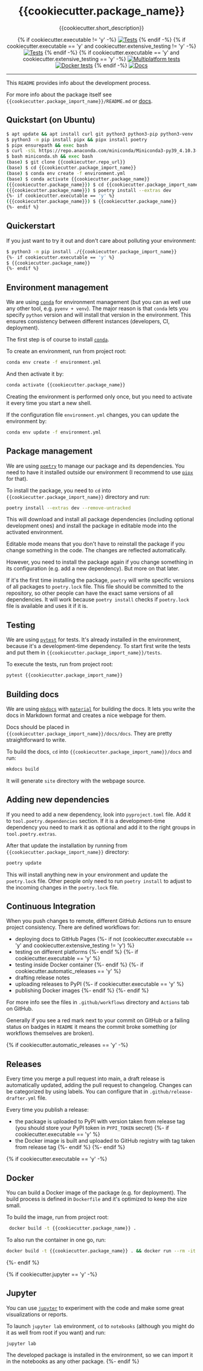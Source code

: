 <h1 align="center">{{cookiecutter.package_name}}</h1>

<div align="center">

{{cookiecutter.short_description}}

{% if cookiecutter.executable != 'y' -%}
[![Tests]({{cookiecutter.repo_url}}/actions/workflows/test-multiplatform.yml/badge.svg)]({{cookiecutter.repo_url}}/actions/workflows/test-multiplatform.yml)
{% endif -%}
{% if cookiecutter.executable == 'y' and cookiecutter.extensive_testing != 'y' -%}
[![Tests]({{cookiecutter.repo_url}}/actions/workflows/test-docker.yml/badge.svg)]({{cookiecutter.repo_url}}/actions/workflows/test-docker.yml)
{% endif -%}
{% if cookiecutter.executable == 'y' and cookiecutter.extensive_testing == 'y' -%}
[![Multiplatform tests]({{cookiecutter.repo_url}}/actions/workflows/test-multiplatform.yml/badge.svg)]({{cookiecutter.repo_url}}/actions/workflows/test-multiplatform.yml)
[![Docker tests]({{cookiecutter.repo_url}}/actions/workflows/test-docker.yml/badge.svg)]({{cookiecutter.repo_url}}/actions/workflows/test-docker.yml)
{% endif -%}
[![Docs]({{cookiecutter.repo_url}}/actions/workflows/docs.yml/badge.svg)]({{cookiecutter.repo_url}}/actions/workflows/docs.yml)

</div>

---

This `README` provides info about the development process.

For more info about the package itself
see `{{cookiecutter.package_import_name}}/README.md`
or [docs]({{cookiecutter.docs_url}}).

## Quickstart (on Ubuntu)

```sh
$ apt update && apt install curl git python3 python3-pip python3-venv
$ python3 -m pip install pipx && pipx install poetry
$ pipx ensurepath && exec bash
$ curl -sSL https://repo.anaconda.com/miniconda/Miniconda3-py39_4.10.3-Linux-x86_64.sh -o miniconda.sh
$ bash miniconda.sh && exec bash
(base) $ git clone {{cookiecutter.repo_url}}
(base) $ cd {{cookiecutter.package_import_name}}
(base) $ conda env create -f environment.yml
(base) $ conda activate {{cookiecutter.package_name}}
({{cookiecutter.package_name}}) $ cd {{cookiecutter.package_import_name}}
({{cookiecutter.package_name}}) $ poetry install --extras dev
{%- if cookiecutter.executable == 'y' %}
({{cookiecutter.package_name}}) $ {{cookiecutter.package_name}}
{%- endif %}
```

## Quickerstart

If you just want to try it out and don't care about polluting your environment:

```sh
$ python3 -m pip install ./{{cookiecutter.package_import_name}}
{%- if cookiecutter.executable == 'y' %}
$ {{cookiecutter.package_name}}
{%- endif %}
```

## Environment management

We are using [`conda`](https://conda.io) for environment management
(but you can as well use any other tool, e.g. `pyenv + venv`). The major reason
is that `conda` lets you specify `python` version and will install that version
in the environment. This ensures consistency between different instances
(developers, CI, deployment).

The first step is of course to install [`conda`](https://conda.io).

To create an environment, run from project root:

```sh
conda env create -f environment.yml
```

And then activate it by:

```sh
conda activate {{cookiecutter.package_name}}
```

Creating the environment is performed only once, but you need to activate it
every time you start a new shell.

If the configuration file `environment.yml` changes, you can update the
environment by:

```sh
conda env update -f environment.yml
```

## Package management

We are using [`poetry`](https://python-poetry.org) to manage our package and
its dependencies. You need to have it installed outside our environment
(I recommend to use [`pipx`](https://pipxproject.github.io/pipx) for that).

To install the package, you need to `cd`
into `{{cookiecutter.package_import_name}}` directory and run:

```sh
poetry install --extras dev --remove-untracked
```

This will download and install all package dependencies (including optional
development ones) and install the package in editable mode into the activated
environment.

Editable mode means that you don't have to reinstall the package if you change
something in the code. The changes are reflected automatically.

However, you need to install the package again if you change something in its
configuration (e.g. add a new dependency). But more on that later.

If it's the first time installing the package, `poetry` will write specific
versions of all packages to `poetry.lock` file. This file should be committed
to the repository, so other people can have the exact same versions of all
dependencies. It will work because `poetry install` checks if `poetry.lock`
file is available and uses it if it is.

## Testing

We are using [`pytest`](https://pytest.org) for tests. It's already installed
in the environment, because it's a development-time dependency. To start first
write the tests and put them in `{{cookiecutter.package_import_name}}/tests`.

To execute the tests, run from project root:

```sh
pytest {{cookiecutter.package_import_name}}
```

## Building docs

We are using [`mkdocs`](https://www.mkdocs.org)
with [`material`](https://squidfunk.github.io/mkdocs-material)
for building the docs. It lets you write the docs in Markdown format and
creates a nice webpage for them.

Docs should be placed in `{{cookiecutter.package_import_name}}/docs/docs`. They
are pretty straightforward to write.

To build the docs,
`cd` into `{{cookiecutter.package_import_name}}/docs` and run:

```sh
mkdocs build
```

It will generate `site` directory with the webpage source.

## Adding new dependencies

If you need to add a new dependency, look into `pyproject.toml` file. Add it
to `tool.poetry.dependencies` section. If it is a development-time dependency
you need to mark it as optional and add it to the right groups
in `tool.poetry.extras`.

After that update the installation by running
from `{{cookiecutter.package_import_name}}` directory:

```sh
poetry update
```

This will install anything new in your environment and update the `poetry.lock`
file. Other people only need to run `poetry install` to adjust to the incoming
changes in the `poetry.lock` file.

## Continuous Integration

When you push changes to remote, different GitHub Actions run to ensure project
consistency. There are defined workflows for:

- deploying docs to GitHub Pages
  {%- if not (cookiecutter.executable == 'y' and cookiecutter.extensive_testing != 'y') %}
- testing on different platforms
  {%- endif %}
  {%- if cookiecutter.executable == 'y' %}
- testing inside Docker container
  {%- endif %}
  {%- if cookiecutter.automatic_releases == 'y' %}
- drafting release notes
- uploading releases to PyPI
  {%- if cookiecutter.executable == 'y' %}
- publishing Docker images
  {%- endif %}
  {%- endif %}

For more info see the files in `.github/workflows` directory and `Actions` tab
on GitHub.

Generally if you see a red mark next to your commit on GitHub or a failing
status on badges in `README`
it means the commit broke something (or workflows themselves are broken).

{% if cookiecutter.automatic_releases == 'y' -%}
## Releases

Every time you merge a pull request into main, a draft release is automatically
updated, adding the pull request to changelog. Changes can be categorized by
using labels. You can configure that in `.github/release-drafter.yml` file.

Every time you publish a release:

- the package is uploaded to PyPI with version taken from release tag (you
  should store your PyPI token in `PYPI_TOKEN` secret)
  {%- if cookiecutter.executable == 'y' %}
- the Docker image is built and uploaded to GitHub registry with tag taken from
  release tag
  {%- endif %}
{%- endif %}

{% if cookiecutter.executable == 'y' -%}
## Docker

You can build a Docker image of the package (e.g. for deployment). The build
process is defined in `Dockerfile` and it's optimized to keep the size small.

To build the image, run from project root:

```sh
 docker build -t {{cookiecutter.package_name}} .
```

To also run the container in one go, run:

```sh
docker build -t {{cookiecutter.package_name}} . && docker run --rm -it {{cookiecutter.package_name}}
```
{%- endif %}

{% if cookiecutter.jupyter == 'y' -%}
## Jupyter

You can use [`jupyter`](https://jupyter.org) to experiment with the code and
make some great visualizations or reports.

To launch `jupyter lab` environment, `cd` to `notebooks`
(although you might do it as well from root if you want) and run:

```sh
jupyter lab
```

The developed package is installed in the environment, so we can import it in
the notebooks as any other package.
{%- endif %}
